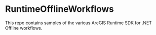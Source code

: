# RuntimeOfflineWorkflows
This repo contains samples of the various ArcGIS Runtime SDK for .NET Offline workflows.
